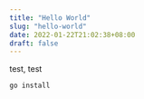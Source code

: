 ```yaml
---
title: "Hello World"
slug: "hello-world"
date: 2022-01-22T21:02:38+08:00
draft: false
---
```



test, test

```
go install
```

